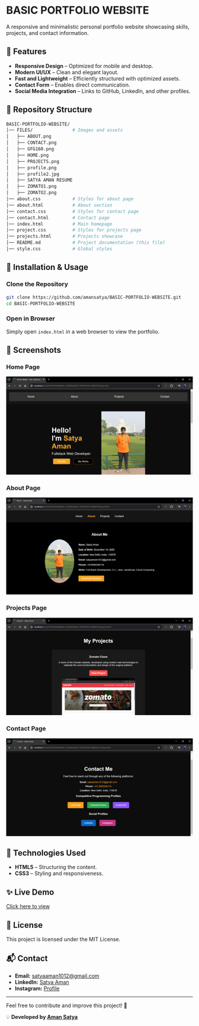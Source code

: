# BASIC PORTFOLIO WEBSITE

A responsive and minimalistic personal portfolio website showcasing skills, projects, and contact information.

## 🚀 Features
- **Responsive Design** – Optimized for mobile and desktop.
- **Modern UI/UX** – Clean and elegant layout.
- **Fast and Lightweight** – Efficiently structured with optimized assets.
- **Contact Form** – Enables direct communication.
- **Social Media Integration** – Links to GitHub, LinkedIn, and other profiles.

## 📁 Repository Structure
```bash
BASIC-PORTFOLIO-WEBSITE/
│── FILES/               # Images and assets
│   ├── ABOUT.png
│   ├── CONTACT.png
│   ├── GFG160.png
│   ├── HOME.png
│   ├── PROJECTS.png
│   ├── profile.png
│   ├── profile2.jpg
│   ├── SATYA AMAN RESUME
│   ├── ZOMATO1.png
│   ├── ZOMATO2.png
│── about.css            # Styles for about page
│── about.html           # About section
│── contact.css          # Styles for contact page
│── contact.html         # Contact page
│── index.html           # Main homepage
│── project.css          # Styles for projects page
│── projects.html        # Projects showcase
│── README.md            # Project documentation (this file)
│── style.css            # Global styles
```

## 🔧 Installation & Usage
### Clone the Repository
```bash
git clone https://github.com/amansatya/BASIC-PORTFOLIO-WEBSITE.git
cd BASIC-PORTFOLIO-WEBSITE
```

### Open in Browser
Simply open `index.html` in a web browser to view the portfolio.

## 📸 Screenshots

### Home Page
![Home Page](FILES/HOME.png)

### About Page

![About Page](FILES/ABOUT.png)

### Projects Page
![Projects Page](FILES/PROJECTS.png)

### Contact Page
![Contact Page](FILES/CONTACT.png)

## 📌 Technologies Used
- **HTML5** – Structuring the content.
- **CSS3** – Styling and responsiveness.

## ✨ Live Demo
[Click here to view](https://amansatya.github.io/BASIC-PORTFOLIO-WEBSITE/)

## 📝 License
This project is licensed under the MIT License.

## 📬 Contact
- **Email:** satyaaman1012@gmail.com
- **LinkedIn:** [Satya Aman](https://www.linkedin.com/in/satya-aman-00938a318/)
- **Instagram:** [Profile](https://www.instagram.com/amansatya_10/)

---
Feel free to contribute and improve this project! 🚀

💡 **Developed by [Aman Satya](https://github.com/amansatya)**